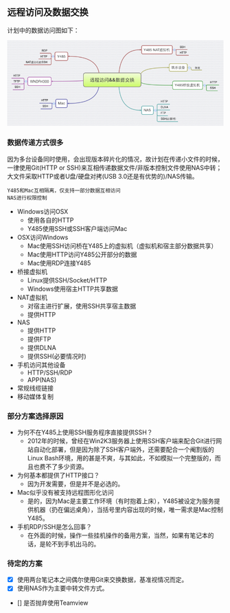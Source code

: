 ## 远程访问及数据交换

计划中的数据访问图如下：

![远程访问及数据交换](./assets/img/remote.png)

### 数据传递方式很多

因为多台设备同时使用，会出现版本碎片化的情况，故计划在传递小文件的时候，一律使用Git(HTTP or SSH)来互相传递数据文件/非版本控制文件使用NAS中转；大文件采取HTTP或者U盘/硬盘对拷(USB 3.0还是有优势的)/NAS传输。

	Y485和Mac互相隔离，仅支持一部分数据互相访问
	NAS进行权限控制

- Windows访问OSX
	- 使用各自的HTTP
	- Y485使用SSH或SSH客户端访问Mac
- OSX访问Windows
	- Mac使用SSH访问桥在Y485上的虚拟机（虚拟机和宿主部分数据共享）
	- Mac使用HTTP访问Y485公开部分的数据
	- Mac使用RDP连接Y485
- 桥接虚拟机
	- Linux提供SSH/Socket/HTTP
	- Windows使用宿主HTTP共享数据
- NAT虚拟机
	- 对宿主进行扩展，使用SSH共享宿主数据
	- 提供HTTP
- NAS
	- 提供HTTP
	- 提供FTP
	- 提供DLNA
	- 提供SSH(必要情况时)
- 手机访问其他设备
	- HTTP/SSH/RDP
	- APP(NAS)
- 常规线缆链接
- 移动媒体复制

### 部分方案选择原因

- 为何不在Y485上使用SSH服务程序直接提供SSH？
	- 2012年的时候，曾经在Win2K3服务器上使用SSH客户端来配合Git进行网站自动化部署，但是因为除了SSH客户端外，还需要配合一个阉割版的Linux Bash环境，用的甚是不爽，与其如此，不如模拟一个完整版的，而且也费不了多少资源。
- 为何基本都提供了HTTP接口？
	- 因为开发需要，但是并不是必选的。
- Mac似乎没有被支持远程图形化访问
	- 是的，因为Mac是主要工作环境（有时抱着上床），Y485被设定为服务提供机器（扔在偏远桌角），当括号里内容出现的时候，唯一需求是Mac控制Y485。
- 手机RDP/SSH是怎么回事？
	- 在外面的时候，操作一些挂机操作的备用方案，当然，如果有笔记本的话，是轮不到手机出马的。

### 待定的方案

- [x] 使用两台笔记本之间偶尔使用Git来交换数据，基准视情况而定。
- [x] 使用NAS作为主要中转文件方式。
- [] 是否抛弃使用Teamview
